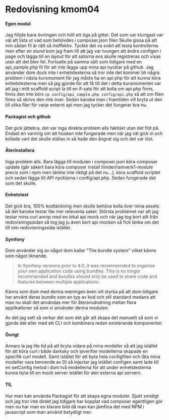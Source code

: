 ---
---
Redovisning kmom04
=========================

#### Egen modul
Jag följde bara övningen och höll ett öga på gitter.
Det som var klurigast var väl att lista ut vad som behövdes i composer.json filen
Skulle gissa på att min sådan fil är rätt så ineffektiv.
Tyckte det va svårt att testa kontrollerna men efter en stund kom jag fram till att jag var tvungen att ändra configen i page och lägga till en layout för att sidorna ens skulle registreras och visas utan att det blev fel.
Fortsatte på samma sätt som tidigare med en api_sample.php fil för att inte lägga upp mina
api nycklar på github. Jag använder dom dock inte i enhetstesterna så tror inte det kommer bli några problem i nästa kursmoment för jag måste ha en api.php för att kunna köra
enhetstesterna men så jag gjorde för att få till det i detta kursmomentet var att jag i mitt scaffold script la till en if-sats för att kolla om api.php finns, finns den inte körs
`cp config/api_sample.php config/api.php` så att om filen finns så skrivs den inte över.
Sedan kanske man i framtiden vill bryta ut den till olika filer för varje externt api men
jag tycker det fungerar bra nu.

#### Packagist och github
Det gick jättebra, det var inga direkta problem alls faktiskt utan det flöt på.
Endast en varning om att hooken inte fungerade men när jag väl gick in och kollade vart det skulle ställas in så hade den ångrat sig och det var löst.

#### Återinstallera
Inga problem alls.
Bara lägga till modulen i composer.json köra composer update
(går säkert bara köra composer install liiinder/ramverk1-module precis som i npm men tänkte inte riktigt på det nu...),
köra scaffold scriptet och sedan lägga till API nycklarna i config/api.php. Sedan fungerade det som det skulle.

#### Enhetstest
Det gick bra, 100% kodtäckning men skulle behöva kolla över mina assets så det kanske testar lite mer relevanta saker.
Största problemet var att jag testar mina curl anrop med en lokal api mock och när jag tog bort allt från redovisningssidan så
tog jag ju även bort api mocken så fick länka om det till min redovisningssida istället.

#### Symfony
Dom använder sig av något dom kallar "The bundle system" vilket känns som något liknande.
> In Symfony versions prior to 4.0, it was recommended to organize your own application code using bundles. This is no longer recommended and bundles should only be used to share code and features between multiple applications.

Känns som dom med denna meningen även vill styrka på att dom tidigare har använt deras bundle som en typ av kod och stil standard medans att man nu skall det användas mer för återanvändning mellan flera applikationer så som vi använder denna modulen.

Av det jag sett så verkar det som det går att skapa det manuellt så som vi gjorde det eller med ett CLI och kombinera redan existerande komponenter.

#### Övrigt
Annars la jag lite tid på att bryta vidare på mina modeller så att jag istället för att köra curl i både darksky och ipverifier modellerna skapade en specifik curl modell.
Samt istället för att byta hela configfilen och låta mina modeller vara beroende av DI så
injectar jag istället configen samt lade till en setConfig metod i dom två modellerna för att
under enhetstesterna kunna byta till en mock server istället för den externa api servern.

#### TIL
Hur man kan använda Packagist för att skapa egna moduler.
Sjukt smidigt och jag tror inte direkt jag tidigare har kopplat vad composer egentligen gör
men nu har man en klarare bild då man kan jämföra det med NPM i javascript som man
använd betydligt mer.
